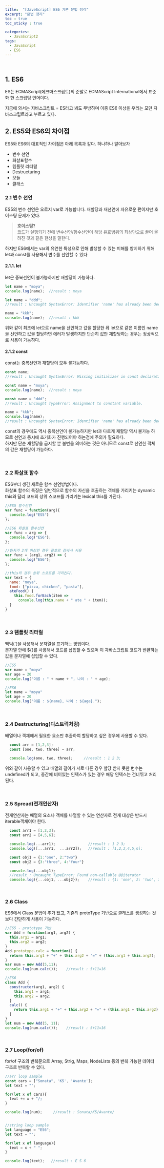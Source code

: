 ```yaml
---
title:  "[JaveScript] ES6 기본 문법 정리"
excerpt: "문법 정리"
toc : true
toc_sticky : true

categories:
  - JavaScript2
tags: 
  - JavaScript
  - ES6
---
```



<br/>


## 1. ES6

ES는 ECMAScript(에크마스크립트)의 준말로 ECMAScript International에서 표준화 한 스크립팅 언어이다.

지금에 와서는 자바스크립트 = ES라고 봐도 무방하며 이중 ES6 이상을 우리는 모던 자바스크립트라고 부르고 있다.



## 2. ES5와 ES6의 차이점

ES5와 ES6의 대표적인 차이점은 아래 목록과 같다. 하나하나 알아보자

 * 변수 선언
 * 화살표함수
 * 템플릿 리터럴
 * Destructuring
 * 모듈
 * 클래스


### 2.1 변수 선언

ES5의 변수 선언은 오로지 var로 가능합니다. 재할당과 재선언에 자유로운 편이지만 호이스팅 문제가 있다.

 >  **호이스팅?** <br/> 코드가 실행되기 전에 변수선언/함수선언이 해당 유효범위의 최상단으로 끌어 올려진 것과 같은 현상을 말한다.

하지만 ES6에서는 var의 유연한 특성으로 인해 발생할 수 있는 피해를 방지하기 위해 let과 const를 사용해서 변수를 선언할 수 있다


#### 2.1.1. let

let은 중복선언이 불가능하지만 재할당이 가능하다.

```javascript
let name = "moya";
console.log(name);  //result : moya

let name = "ddd";
//result : Uncaught SyntaxError: Identifier 'name' has already been declared

name = "kkk";
console.log(name);  //result : kkk
```

위와 같이 최초에 let으로 name을 선언하고 값을 할당한 뒤 let으로 같은 이름인 name을 선언하고 값을 할당하면 에러가 발생하지만
단순히 값만 재할당하는 경우는 정상적으로 사용이 가능하다.


#### 2.1.2 const

const는 중복선언과 재할당이 모두 불가능하다.

```javascript
const name;   
//result : Uncaught SyntaxError: Missing initializer in const declaration

const name = "moya";
console.log(name);  //result : moya

const name = "ddd";   
//result : Uncaught TypeError: Assignment to constant variable.

name = "kkk";
console.log(name);  
//result : Uncaught SyntaxError: Identifier 'name' has already been declared
```

const의 경우에도 역시 중복선언이 불가능하지만 let과 다르게 재할당 역시 불가능 하므로 선언과 동시에 초기화가 진행되어야 하는점에 주의가 필요하다.<br/>
하지만 단순 재할당을 금지할 뿐 불변을 의미하는 것은 아니므로 const로 선언한 객체의 값은 재할당이 가능하다.

<br/>


### 2.2 화살표 함수

ES6부터 생긴 새로운 함수 선언방법이다.<br/> 화살표 함수의 특징은 일반적으로 함수의 자신을 호출하는 객체를 가리키는 dynamic this와 달리
코드의 상위 스코프를 가리키는 lexical this를 가진다.

```javascript
//ES5 함수선언
var func = function(arg){
  console.log("ES5")
};

//ES6 화살표 함수선언
var func = arg => {
  console.log("ES6");
};

//인자가 2개 이상인 경우 괄호로 감싸서 사용
var func = (arg1, arg2) => {
  console.log("ES6");
};

//this의 경우 상위 스코프를 가리킨다.
var text = {
  name: "moya",
  food: ["pizza, chicken", "pasta"],
  ateFood() {
    this.food.forEach(item =>
      console.log(this.name + " ate " + item));
  }
}
```

<br/>

### 2.3 템플릿 리터럴

백틱(`)을 사용해서 문자열을 표기하는 방법이다.<br/>
문자열 안에 ${}를 사용해서 코드를 삽입할 수 있으며 이 자바스크립트 코드가 반환하는 값을 문자열에 
삽입할 수 있다.

```javascript
//ES5 
var name = "moya"
var age = 20
console.log("이름 : " + name + ", 나이 : " + age);

//ES6
let name = "moya"
let age = 20
console.log("이름 : ${name}, 나이 : ${age}.");
```

<br/>

### 2.4 Destructuring(디스트럭처링)

배열이나 객체에서 필요한 요소만 추출하여 할당하고 싶은 경우에 사용할 수 있다.

```javascript
  const arr = [1,2,3];
  const [one, two, three] = arr;

  console.log(one, two, three);     //result : 1 2 3;
```

위와 같이 사용할 수 있고 배열의 길이가 서로 다른 경우 할당 받지 못한 변수는 undefined가 되고,
중간에 비어있는 인덱스가 있는 경우 해당 인덱스는 건너뛰고 처리된다.


<br/>

### 2.5 Spread(전개연산자)

전개연산자는 배열의 요소나 객체를 나열할 수 있는 연산자로 전개 대상은 반드시 iterable객체여야 한다.

```javascript
  const arr1 = [1,2,3];
  const arr2 = [4,5,6];

  console.log(...arr1);               //result : 1 2 3;
  console.log([...arr1,  ...arr2]);   //result : [1,2,3,4,5,6];

  const obj1 = {1:"one", 2:"two"}
  const obj2 = {3:"three", 4:"four"}

  console.log(...obj1);     
  //result : Uncaught TypeError: Found non-callable @@iterator
  console.log({...obj1, ...obj2});    //result : {1: 'one', 2: 'two', 3: 'three', 4: 'four'}
```

<br/>

### 2.6 Class

ES6에서 Class 문법이 추가 됐고, 기존의 protoType 기반으로 클래스를 생성하는 것 보다 간단하게 사용이 가능하다.

```javascript
//ES5 - prototype 기반
var Add = function(arg1, arg2) {
  this.arg1 = arg1;
  this.arg2 = arg2;
}
Add.prototype.calc = function() {
  return this.arg1 + "+" + this.arg2 + "=" + (this.arg1 + this.arg2);
}
var num = new Add(5,11);
console.log(num.calc());    //result : 5+11=16

//ES6
class Add {
  constructor(arg1, arg2) {
    this.arg1 = arg1;
    this.arg2 = arg2;
  }
  calc() {
    return this.arg1 + "+" + this.arg2 + "=" + (this.arg1 + this.arg2);
  }
}
let num = new Add(5, 11);
console.log(num.calc());    //result : 5+11=16
```

<br/>

### 2.7 Loop(for/of)

for/of 구조의 반복문으로 Array, Strig, Maps, NodeLists 등의 반복 가능한 데이터 구조르 반복할 수 있다.

```javascript
//arr loop sample
const cars = ["Sonata", 'K5', 'Avante'];
let text = "";

for(let x of cars){
  text += x + "/;
}

console.log(num);     //result : Sonata/K5/Avante/


//string loop sample
let language = "ES6";
let text = "";

for(let x of language){
  text = x + " ";
}

console.log(text);   //result : E S 6
```




